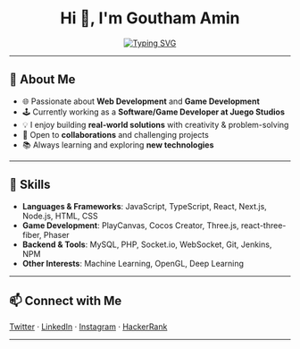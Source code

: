 <h1 align="center">Hi 👋, I'm <strong>Goutham Amin</strong></h1>

<p align="center">
 <a href="https://git.io/typing-svg"><img src="https://readme-typing-svg.herokuapp.com?font=Fira+Code&weight=600&size=24&duration=2500&pause=250&color=000000&width=435&lines=Software+Engineer;Web+Developer;Game+Developer;Tech+Enthusiast" alt="Typing SVG" /></a>
</p>

---

## 🚀 About Me  

- 🌐 Passionate about **Web Development** and **Game Development**  
- 🕹 Currently working as a **Software/Game Developer at Juego Studios**  
- 💡 I enjoy building **real-world solutions** with creativity & problem-solving  
- 🤝 Open to **collaborations** and challenging projects  
- 📚 Always learning and exploring **new technologies**  

---

## 🌟 Skills  

- **Languages & Frameworks**: JavaScript, TypeScript, React, Next.js, Node.js, HTML, CSS  
- **Game Development**: PlayCanvas, Cocos Creator, Three.js, react-three-fiber, Phaser  
- **Backend & Tools**: MySQL, PHP, Socket.io, WebSocket, Git, Jenkins, NPM  
- **Other Interests**: Machine Learning, OpenGL, Deep Learning  

---

## 📫 Connect with Me  

<p align="left">
  <a href="https://twitter.com/amingoutham" target="_blank">Twitter</a> ·
  <a href="https://linkedin.com/in/goutham-amin" target="_blank">LinkedIn</a> ·
  <a href="https://instagram.com/gouthamamin" target="_blank">Instagram</a> ·
  <a href="https://www.hackerrank.com/gouthamamin" target="_blank">HackerRank</a>
</p>

---
